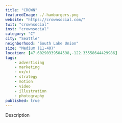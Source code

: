 ```yaml
---
title: "CROWN"
featuredImage: ./-hamburgers.png
website: "https://crownsocial.com/"
twit: "crownsocial"
inst: "crownsocial"
category: "C"
city: "Seattle"
neighborhood: "South Lake Union"
size: "Medium (11-40)"
location: [47.60290339504598,-122.33558644429986]
tags:
    - advertising
    - marketing
    - ux/ui
    - strategy
    - motion
    - video
    - illustration
    - photography
published: true
---
```


Description
